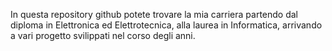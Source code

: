 In questa repository github potete trovare la mia carriera partendo dal diploma in Elettronica ed Elettrotecnica, alla laurea in Informatica, arrivando a vari progetto svilippati nel corso degli anni.
